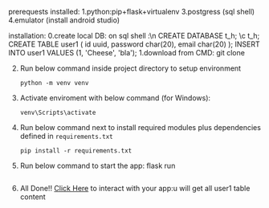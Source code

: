 prerequests installed:
1.python:pip+flask+virtualenv
3.postgress (sql shell)
4.emulator (install android studio)

installation:
0.create local DB:
       on  sql shell :\n
                  CREATE DATABASE t_h;
                  \c t_h;
            	CREATE TABLE user1 (
            	id  uuid, 
            	password  char(20),
            	email char(20)
            	);
            	INSERT INTO user1 VALUES (1, 'Cheese', 'bla');
1.download from CMD:
      git clone <this repo url>
     
      
2. Run below command inside project directory to setup environment
      ```console
      python -m venv venv
      ```

3. Activate enviroment with below command (for Windows):
      ```console
      venv\Scripts\activate
      ```

4. Run below command next to install required modules plus dependencies defined in `requirements.txt`
      ```console
      pip install -r requirements.txt
      ```

5. Run below command to start the app:
     flask run
      ```

6. All Done!! [Click Here](http://localhost:5000/) to interact with your app:u will get all user1 table content


